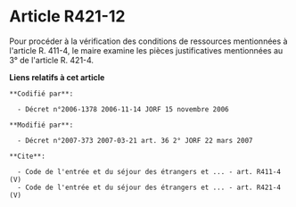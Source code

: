 # Article R421-12

Pour procéder à la vérification des conditions de ressources mentionnées à l'article R. 411-4, le maire examine les pièces
justificatives mentionnées au 3° de l'article R. 421-4.

**Liens relatifs à cet article**

	**Codifié par**:

	  - Décret n°2006-1378 2006-11-14 JORF 15 novembre 2006

	**Modifié par**:

	  - Décret n°2007-373 2007-03-21 art. 36 2° JORF 22 mars 2007

	**Cite**:

	  - Code de l'entrée et du séjour des étrangers et ... - art. R411-4 (V)
	  - Code de l'entrée et du séjour des étrangers et ... - art. R421-4 (V)
